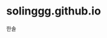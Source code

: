 solinggg.github.io
==================
<!DOCTYPE html>
<html>
<head>
  <meta charset="utf-8">
  <title>JS Bin</title>
</head>
<body>
<p>한솔</p>
</body>
</html>
